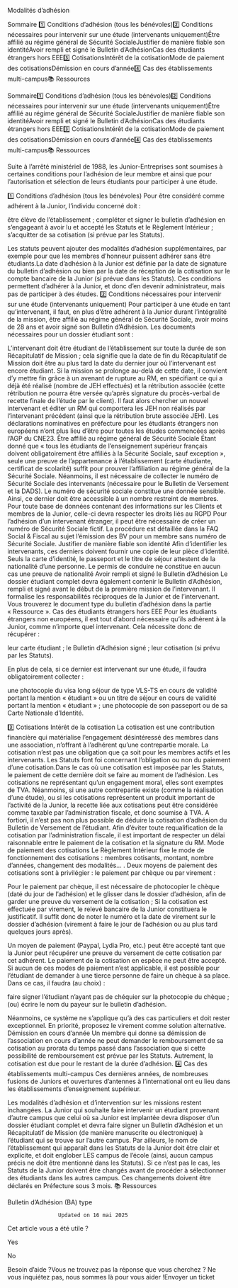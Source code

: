 



Modalités d’adhésion

Sommaire 
1️⃣ Conditions d’adhésion (tous les bénévoles)2️⃣ Conditions nécessaires pour intervenir sur une étude (intervenants uniquement)Être affilié au régime général de Sécurité SocialeJustifier de manière fiable son identitéAvoir rempli et signé le Bulletin d’AdhésionCas des étudiants étrangers hors EEE3️⃣ CotisationsIntérêt de la cotisationMode de paiement des cotisationsDémission en cours d’année4️⃣ Cas des établissements multi-campus📚 Ressources



Sommaire1️⃣ Conditions d’adhésion (tous les bénévoles)2️⃣ Conditions nécessaires pour intervenir sur une étude (intervenants uniquement)Être affilié au régime général de Sécurité SocialeJustifier de manière fiable son identitéAvoir rempli et signé le Bulletin d’AdhésionCas des étudiants étrangers hors EEE3️⃣ CotisationsIntérêt de la cotisationMode de paiement des cotisationsDémission en cours d’année4️⃣ Cas des établissements multi-campus📚 Ressources

Suite à l’arrêté ministériel de 1988, les Junior-Entreprises sont soumises à certaines conditions pour l’adhésion de leur membre et ainsi que pour l’autorisation et sélection de leurs étudiants pour participer à une étude.

1️⃣ Conditions d’adhésion (tous les bénévoles)
Pour être considéré comme adhérent à la Junior, l’individu concerné doit :

être élève de l’établissement ;
compléter et signer le bulletin d’adhésion en s’engageant à avoir lu et accepté les Statuts et le Règlement Intérieur ;
s’acquitter de sa cotisation (si prévue par les Statuts).


Les statuts peuvent ajouter des modalités d’adhésion supplémentaires, par exemple pour que les membres d’honneur puissent adhérer sans être étudiants.La date d’adhésion à la Junior est définie par la date de signature du bulletin d’adhésion ou bien par la date de réception de la cotisation sur le compte bancaire de la Junior (si prévue dans les Statuts).
Ces conditions permettent d’adhérer à la Junior, et donc d’en devenir administrateur, mais pas de participer à des études.
2️⃣ Conditions nécessaires pour intervenir sur une étude (intervenants uniquement)
Pour participer à une étude en tant qu’intervenant, il faut, en plus d’être adhérent à la Junior durant l’intégralité de la mission, être affilié au régime général de Sécurité Sociale, avoir moins de 28 ans et avoir signé son Bulletin d’Adhésion.
Les documents nécessaires pour un dossier étudiant sont :

L’intervenant doit être étudiant de l’établissement sur toute la durée de son Récapitulatif de Mission ; cela signifie que la date de fin du Récapitulatif de Mission doit être au plus tard la date du dernier jour où l’intervenant est encore étudiant. Si la mission se prolonge au-delà de cette date, il convient d’y mettre fin grâce à un avenant de rupture au RM, en spécifiant ce qui a déjà été réalisé (nombre de JEH effectués) et la rétribution associée (cette rétribution ne pourra être versée qu’après signature du procès-verbal de recette finale de l’étude par le client). Il faut alors chercher un nouvel intervenant et éditer un RM qui comportera les JEH non réalisés par l’intervenant précédent (ainsi que la rétribution brute associée JEH).
Les déclarations nominatives en préfecture pour les étudiants étrangers non européens n’ont plus lieu d’être pour toutes les études commencées après l’AGP du CNE23.
Être affilié au régime général de Sécurité Sociale
Étant donné que « tous les étudiants de l’enseignement supérieur français doivent obligatoirement être affiliés à la Sécurité Sociale, sauf exception », seule une preuve de l’appartenance à l’établissement (carte étudiante, certificat de scolarité) suffit pour prouver l’affiliation au régime général de la Sécurité Sociale.
Néanmoins, il est nécessaire de collecter le numéro de Sécurité Sociale des intervenants (nécessaire pour le Bulletin de Versement et la DADS). Le numéro de sécurité sociale constitue une donnée sensible. Ainsi, ce dernier doit être accessible à un nombre restreint de membres.
Pour toute base de données contenant des informations sur les Clients et membres de la Junior, celle-ci devra respecter les droits liés au RGPD
Pour l’adhésion d’un intervenant étranger, il peut être nécessaire de créer un numéro de Sécurité Sociale fictif. La procédure est détaillée dans la FAQ Social & Fiscal au sujet l’émission des BV pour un membre sans numéro de Sécurité Sociale.
Justifier de manière fiable son identité
Afin d’identifier les intervenants, ces derniers doivent fournir une copie de leur pièce d’identité. Seuls la carte d’identité, le passeport et le titre de séjour attestent de la nationalité d’une personne. Le permis de conduire ne constitue en aucun cas une preuve de nationalité
Avoir rempli et signé le Bulletin d’Adhésion
Le dossier étudiant complet devra également contenir le Bulletin d’Adhésion, rempli et signé avant le début de la première mission de l’intervenant. Il formalise les responsabilités réciproques de la Junior et de l’intervenant.
Vous trouverez le document type du bulletin d’adhésion dans la partie « Ressource ».
Cas des étudiants étrangers hors EEE
Pour les étudiants étrangers non européens, il est tout d’abord nécessaire qu’ils adhèrent à la Junior, comme n’importe quel intervenant. Cela nécessite donc de récupérer :

leur carte étudiant ;
le Bulletin d’Adhésion signé ;
leur cotisation (si prévu par les Statuts).

En plus de cela, si ce dernier est intervenant sur une étude, il faudra obligatoirement collecter :

une photocopie du visa long séjour de type VLS-TS en cours de validité portant la mention « étudiant » ou un titre de séjour en cours de validité portant la mention « étudiant » ;
une photocopie de son passeport ou de sa Carte Nationale d’Identité.

3️⃣ Cotisations
Intérêt de la cotisation
La cotisation est une contribution financière qui matérialise l’engagement désintéressé des membres dans une association, n’offrant à l’adhérent qu’une contrepartie morale.
La cotisation n’est pas une obligation que ça soit pour les membres actifs et les intervenants. Les Statuts font foi concernant l’obligation ou non du paiement d’une cotisation.Dans le cas où une cotisation est imposée par les Statuts, le paiement de cette dernière doit se faire au moment de l’adhésion.
Les cotisations ne représentant qu’un engagement moral, elles sont exemptes de TVA. Néanmoins, si une autre contrepartie existe (comme la réalisation d’une étude), ou si les cotisations représentent un produit important de l’activité de la Junior, la recette liée aux cotisations peut être considérée comme taxable par l’administration fiscale, et donc soumise à TVA. A fortiori, il n’est pas non plus possible de déduire la cotisation d’adhésion du Bulletin de Versement de l’étudiant. Afin d’éviter toute requalification de la cotisation par l’administration fiscale, il est important de respecter un délai raisonnable entre le paiement de la cotisation et la signature du RM.
Mode de paiement des cotisations
Le Règlement Intérieur fixe le mode de fonctionnement des cotisations : membres cotisants, montant, nombre d’années, changement des modalités… . Deux moyens de paiement des cotisations sont à privilégier : le paiement par chèque ou par virement :

Pour le paiement par chèque, il est nécessaire de photocopier le chèque (daté du jour de l’adhésion) et le glisser dans le dossier d’adhésion, afin de garder une preuve du versement de la cotisation ;
Si la cotisation est effectuée par virement, le relevé bancaire de la Junior constituera le justificatif. Il suffit donc de noter le numéro et la date de virement sur le dossier d’adhésion (virement à faire le jour de l’adhésion ou au plus tard quelques jours après).

Un moyen de paiement (Paypal, Lydia Pro, etc.) peut être accepté tant que la Junior peut récupérer une preuve du versement de cette cotisation par cet adhérent. Le paiement de la cotisation en espèce ne peut être accepté.
Si aucun de ces modes de paiement n’est applicable, il est possible pour l’étudiant de demander à une tierce personne de faire un chèque à sa place. Dans ce cas, il faudra (au choix) :

faire signer l’étudiant n’ayant pas de chéquier sur la photocopie du chèque ;
(ou) écrire le nom du payeur sur le bulletin d’adhésion.

Néanmoins, ce système ne s’applique qu’à des cas particuliers et doit rester exceptionnel. En priorité, proposez le virement comme solution alternative.
Démission en cours d’année
Un membre qui donne sa démission de l’association en cours d’année ne peut demander le remboursement de sa cotisation au prorata du temps passé dans l’association que si cette possibilité de remboursement est prévue par les Statuts. Autrement, la cotisation est due pour le restant de la durée d’adhésion.
4️⃣ Cas des établissements multi-campus
Ces dernières années, de nombreuses fusions de Juniors et ouvertures d’antennes à l’international ont eu lieu dans les établissements d’enseignement supérieur.


Les modalités d’adhésion et d’intervention sur les missions restent inchangées. La Junior qui souhaite faire intervenir un étudiant provenant d’autre campus que celui où sa Junior est implantée devra disposer d’un dossier étudiant complet et devra faire signer un Bulletin d’Adhésion et un Récapitulatif de Mission (de manière manuscrite ou électronique) à l’étudiant qui se trouve sur l’autre campus.
Par ailleurs, le nom de l’établissement qui apparaît dans les Statuts de la Junior doit être clair et explicite, et doit englober LES campus de l’école (ainsi, aucun campus précis ne doit être mentionné dans les Statuts).
Si ce n’est pas le cas, les Statuts de la Junior doivent être changés avant de procéder à sélectionner des étudiants dans les autres campus. Ces changements doivent être déclarés en Préfecture sous 3 mois.
📚 Ressources

Bulletin d’Adhésion (BA) type



					Updated on 16 mai 2025				



Cet article vous a été utile ?




Yes



No





Besoin d’aide ?Vous ne trouvez pas la réponse que vous cherchez ? Ne vous inquiétez pas, nous sommes là pour vous aider !Envoyer un ticket

